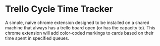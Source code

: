 # Trello Cycle Time Tracker

A simple, naive chrome extension designed to be installed on a shared machine that always has a trello board open (or has the capacity to). This chrome extension will add color-coded markings to cards based on their time spent in specified queues.

